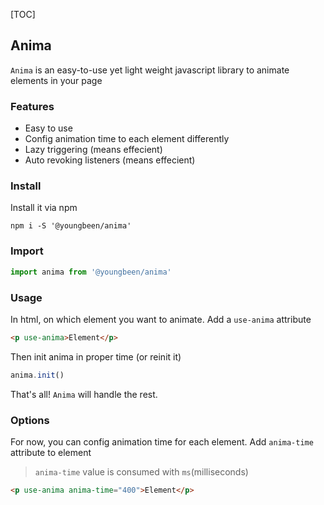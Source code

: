 
[TOC]

## Anima

`Anima` is an easy-to-use yet light weight javascript library to animate elements in your page

### Features

* Easy to use
* Config animation time to each element differently
* Lazy triggering (means effecient)
* Auto revoking listeners (means effecient)

### Install

Install it via npm

```shell
npm i -S '@youngbeen/anima'
```

### Import

```javascript
import anima from '@youngbeen/anima'
```

### Usage

In html, on which element you want to animate. Add a `use-anima` attribute

```html
<p use-anima>Element</p>
```

Then init anima in proper time (or reinit it)

```javascript
anima.init()
```

That's all! `Anima` will handle the rest.

### Options

For now, you can config animation time for each element.
Add `anima-time` attribute to element

> `anima-time` value is consumed with `ms`(milliseconds)

```html
<p use-anima anima-time="400">Element</p>
```
